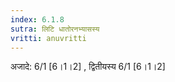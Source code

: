 ```yaml
---
index: 6.1.8
sutra: लिटि धातोरनभ्यासस्य
vritti: anuvritti
---
```


अजादे: 6/1 [6।1।2] ,  द्वितीयस्य 6/1 [6।1।2]